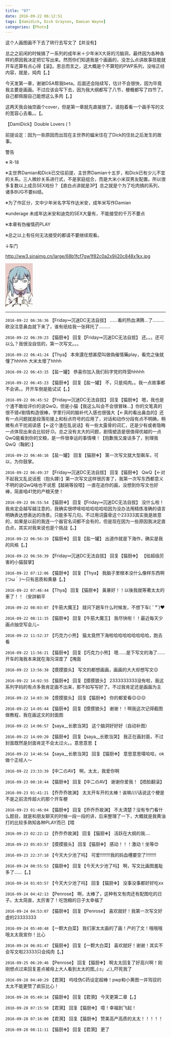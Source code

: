 ```yaml
---
title: "97"
date: 2016-09-22 06:12:51
tags: [damidick, Dick Grayson, Damian Wayne]
categories: [Photo]
---
```


<p>这个人画图画不下去了转行去写文了【并没有】</p> 
<p>总之之前闲的时候搞了一系列的成年米＋少年米X大哥的污脑洞，最终因为各种各样的原因我决定把它写出来。然而你们知道我是个画画的，没怎么点讲故事技能就开车还算有点心得【滚】。恩总而言之，这大概是个不算短的PWP系列，没啥正经内容，就是，炖肉【。】</p> 
<p>今天发第一章，谢谢DSA帮我beta。后面还会陆续写，估计不会很快，因为毕竟我主要是画画。不过应该会写下去，因为我大纲都写了八节，梗概都写了四节了。自己都佩服自己能想这么多肉【。】</p> 
<p>这两天我会抽空画个cover，但是第一章就先直接放了。请抱着看一个画手写的文的宽容心去看。。【。</p> 
<p>【DamiDick】Double Lovers&nbsp;(&nbsp;1</p> 
<p>前提设定：因为一些原因而出现在主世界的蝠米住在了Dick的住处之后发生的故事。</p> 
<p>警告</p> 
<p>※&nbsp;R-18</p> 
<p>※主世界Damian和Dick已交往前提，主世界Damian十五岁，和Dick已有少儿不宜的关系。三人微妙关系进行式，不是家庭组合，而是大米小米双男友配置。所以很多复数以上成员SEX戏份？【直白点讲就是3P】总之就是个为了吃肉搞的系列，诸多BUG不要纠结。</p> 
<p>※为了作区分，文中少年米名字写作达米安，成年米写作Damian</p> 
<p>※underage 未成年达米安和迪克的SEX大量有，不能接受的千万不要点</p> 
<p>※本章有伪催情药PLAY</p> 
<p>※总之以上有任何无法接受的都请不要继续观看。</p> 
<p>↓车门</p> 
<p><a target="_blank" rel="nofollow" href="http://ww3.sinaimg.cn/large/68b1fcf7gw1f82c0a2x9ij20c848x1kx.jpg"  >http://ww3.sinaimg.cn/large/68b1fcf7gw1f82c0a2x9ij20c848x1kx.jpg</a><br /></p>

![](https://raw.githubusercontent.com/alicewish/meowchain247/master/img_cVZNdzJtQk9JV2Nxek9zT0tZK1RnODA1OWR0dURZM2hEeWlXUVY3Vk1lczJPVjdqUmxhSU53PT0.jpg)

---

`2016-09-22 06:36:36` 【Friday↣沉迷DC无法自拔】 ……看的热血沸腾…了………欧没注意鼻血就下来了，谁有纸给我一张拜托了………

`2016-09-22 06:39:23` 【猫厨✙】 回复【Friday↣沉迷DC无法自拔】 还。。。还可以么？我很没自信的，第一次写文。。。

`2016-09-22 06:41:24` 【Thya】 本來還在想甚麼叫做偽催情藥play，看完之後就懂了hhhhh 大米太壞了hhhh

`2016-09-22 06:43:15` 【盐一罐】 恭喜你加入我们码字党的阵营hhhhh

`2016-09-22 06:45:23` 【猫厨✙】 回复【盐一罐】 不，只是炖肉。。我一点故事都不会讲。。开开车倒是能试试【。】

`2016-09-22 06:45:52` 【Friday↣沉迷DC无法自拔】 回复【猫厨✙】 嗯，我也是个渣不敢给评价的说QwQ，但是小猫【我这么叫会不会很冒昧…】你的文笔真的很不错√剧情构造很棒，字里行间的脑补代入感也很强大【←真的看出鼻血的】还有一点问题就是段落衔接上和标点符号的应用了，对话和动作分段有点不明确，稍微有点干扰阅读感【←这个渣在乱说话】有一些太露骨的词汇，还是少有或者隐晦一点体现出来会比较好:D。总之没有太大的问题，剧情塑造是很值得优越的一点QwQ能看到你的文粮，是一件很幸运的事情噢！【抱歉我又废话多了，别理我QwQ（鞠躬）】

`2016-09-22 06:46:16` 【盐一罐】 回复【猫厨✙】 第一次写文就大型飙车，可以，为你鼓掌。

`2016-09-22 06:49:37` 【Friday↣沉迷DC无法自拔】 回复【猫厨✙】 QwQ【←对不起我又乱说话惹（抱头蹲）】第一次写文这样很厉害了，我第一次写东西都意义不明的说QwQ啥也不说惹【敲碗等投喂】一直在追你的画，没想到你写文也好棒，简直咱41党的产粮天使！

`2016-09-22 06:55:54` 【猫厨✙】 回复【Friday↣沉迷DC无法自拔】 没什么啦！我肯定会越写越注意的，我确实很啰嗦哈哈哈哈哈哈因为没办法用精炼准确的语言明确表达想表达的场景。只能多写几句。不过用词露骨这个23333其实我是故意的，如果是以前的我连一个器官名词都不会有的，但是现在因为一些原因我决定直白点，其实对我来说也是个挑战【。】

`2016-09-22 06:56:19` 【猫厨✙】 回复【盐一罐】 出道作就是下海作，确实是我的风格【。】

`2016-09-22 06:56:39` 【Friday↣沉迷DC无法自拔】 回复【猫厨✙】 【给超级厉害的小猫鼓掌】

`2016-09-22 07:12:06` 【猫厨✙】 回复【Thya】 我脑子里根本没什么像样东西啊(つω｀)～只有恶质和黄暴【。】

`2016-09-22 07:46:44` 【Thya】 回复【猫厨✙】 黃暴好！！以後我就等著太太的車了！！（安詳躺平

`2016-09-22 08:03:07` 【牛筋大魔王】 就问下趟车什么时候发，不想下车( ˘ ³˘)❤

`2016-09-22 08:11:15` 【猫厨✙】 回复【牛筋大魔王】 我尽快啦！！最近每天少画点抽空写会儿~

`2016-09-22 11:52:37` 【巧克力小熊】 猫太竟然下海啦哈哈哈哈哈哈哈哈，跑去看

`2016-09-22 11:56:21` 【猫厨✙】 回复【巧克力小熊】 嗯……是下写文的海了……开车的海我本来就在海沟深度了【掩面

`2016-09-22 13:56:38` 【摸摸狼头】 写文的都想画画，画画的大大却想写文😌

`2016-09-22 14:02:55` 【猫厨✙】 回复【摸摸狼头】 2333333333没有啦，我这系列字码的有点多我肯定画不出来，那不如写写好了。不过我肯定还是画画为主

`2016-09-22 14:03:38` 【摸摸狼头】 回复【猫厨✙】 你的都爱看😌😌😌

`2016-09-22 14:05:44` 【猫厨✙】 回复【摸摸狼头】 谢谢！！啊我这次记得截图做教程，我在画这文的封面图

`2016-09-22 14:06:57` 【saya\_\_长歌当哭】 这个脑洞好好好（自动补图）

`2016-09-22 14:09:20` 【猫厨✙】 回复【saya\_\_长歌当哭】 我正在画封面，不过封面既然是封面肯定不会太过火。。意思意思【

`2016-09-22 14:46:54` 【saya\_\_长歌当哭】 回复【猫厨✙】 意思意思噗哈哈，ok做个正经人～

`2016-09-22 23:33:39` 【中二のAV】 啊，太太，我爱你啊

`2016-09-23 00:18:44` 【猫厨✙】 回复【中二のAV】 谢谢你爱我！【捂脸翻滚】

`2016-09-23 01:41:21` 【乔乔乔故渊】 太太开车开的太棒！诶嘛////话说这个梗是不是之前流传超火的那个开车梗

`2016-09-23 01:46:04` 【猫厨✙】 回复【乔乔乔故渊】 不太清楚？没有专门看什么题目，就是和朋友聊天的时候一段一段的讲，后来整理了一下，大概就是我黄油打的比较多熟知各种PLAY而已【喂

`2016-09-23 02:22:12` 【乔乔乔故渊】 回复【猫厨✙】 活跃在大纲的我....

`2016-09-23 05:03:57` 【摸摸狼头】 回复【猫厨✙】 感动！！！激动！坐等😍

`2016-09-23 22:37:10` 【今天大少池了吗】 可爱!!!!!!!!我的妈血槽要空了!!!!!!!!

`2016-09-24 00:55:53` 【猫厨✙】 回复【今天大少池了吗】 啊，写文比画图羞耻多了……【。】

`2016-09-24 01:03:57` 【今天大少池了吗】 回复【猫厨✙】 没事没事都好好吃xx

`2016-09-24 04:42:13` 【Penrose】 啊，太棒了，这种有文有肉还有配图吃的日子。太太简直，太厉害了！吃饱粮的日子太幸福了

`2016-09-24 04:53:07` 【猫厨✙】 回复【Penrose】 喜欢就好！我第一次写文好虚的23333333

`2016-09-24 05:40:48` 【一颗大白菜】 我们家太太画的了画！产的了文！哦哦哦哦太太我宣你！比心

`2016-09-24 06:01:47` 【猫厨✙】 回复【一颗大白菜】 喜欢就好！谢谢！其实不会写文啦23333只会炖肉【。】

`2016-09-25 06:20:46` 【Penrose】 回复【猫厨✙】 啊太太回复了好高兴啊！刚刚想点过来回复差点被母上大人看到太太的图\_(:з」∠)\_吓死我了

`2016-09-28 04:40:29` 【君漪】 呜哇伪C药设定超棒！pwp和小黄图一并驾驭的太太不能更赞了疯狂比心！

`2016-09-28 05:49:14` 【猫厨✙】 回复【君漪】 今天更第二章【。】

`2016-09-28 07:15:50` 【君漪】 回复【猫厨✙】 噫！幸福到飞起！

`2016-09-28 07:16:00` 【君漪】 回复【猫厨✙】 赞美高产高质的太太！！！！！

`2016-09-28 08:11:11` 【猫厨✙】 回复【君漪】 更了
